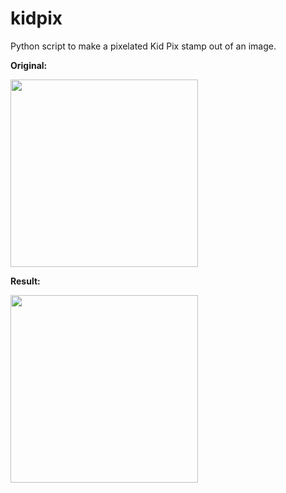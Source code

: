 # kidpix

Python script to make a pixelated Kid Pix stamp out of an image.

**Original:**

<img width="300px"
src="https://charlesreid1.com:3000/charlesreid1/kidpix/raw/master/readme_before.png" />

**Result:**

<img width="300px"
src="https://charlesreid1.com:3000/charlesreid1/kidpix/raw/master/readme_after.png" />

